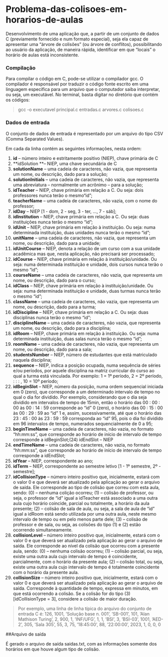 # Problema-das-colisoes-em-horarios-de-aulas
Desenvolvimento de uma aplicação que, a partir de um conjunto de dados C (previamente fornecido e num formato especial), seja ela capaz de apresentar uma “árvore de colisões” (ou árvore de conflitos), possibilitando ao usuário da aplicação, de maneira rápida, identificar em que “locais” o horário de aulas está inconsistente.

### Compilação

Para compilar o código em C, pode-se utilizar o compilador gcc. O compilador é responsável por traduzir o código fonte escrito em uma linguagem específica para um arquivo que o computador saiba interpretar, ou seja, um executável. No terminal, basta digitar no diretório que contém os códigos:

>gcc -o executavel principal.c entradas.c arvores.c colisoes.c

### Dados de entrada

O conjunto de dados de entrada é representado por um arquivo do tipo CSV (Comma Separated Values).

Em cada da linha contém as seguintes informações, nesta ordem:

1. **id** – número inteiro e estritamente positivo (NIEP), chave primária de C
2. **idSolution **– NIEP, uma chave secundária de C
3. **solutionName** – uma cadeia de caracteres, não vazia, que representa um nome, ou descrição, dado para a solução;
4. **solutionInitials** – uma cadeia de caracteres, não vazia, que representa uma abreviatura – normalmente um acrônimo – para a solução;
5. **idTeacher** – NIEP, chave primária em relação a C. Ou seja: dois professores nunca terão o mesmo“id”;
6. **teacherName** – uma cadeia de caracteres, não vazia, com o nome do professor;
7. **idDay** – NIEP [1 - dom, 2 - seg, 3 - ter, ..., 7 - sáb];
8. **idInstitution** – NIEP, chave primária em relação a C. Ou seja: duas instituições nunca terão o mesmo “id”;
9. **idUnit** – NIEP, chave primária em relação à instituição. Ou seja: numa determinada instituição, duas unidades nunca terão o mesmo “id”;
10. **unitName** – uma cadeia de caracteres, não vazia, que representa um nome, ou descrição, dado para a unidade;
11. **idUnitCourse** – NIEP, denota a relação de um curso com a sua unidade acadêmica mas que, nesta aplicação, não precisará ser processado;
12. **idCourse** – NIEP, chave primária em relação à instituição/unidade. Ou seja: numa determinada instituição e unidade, dois cursos nunca terão o mesmo “id”;
13. **courseName** – uma cadeia de caracteres, não vazia, que representa um nome, ou descrição, dado para o curso;
14. **idClass** – NIEP, chave primária em relação à instituição/unidade. Ou seja: numa determinada instituição e unidade, duas turmas nunca terão o mesmo “id”;
15. **className** – uma cadeia de caracteres, não vazia, que representa um nome, ou descrição, dado para a turma;
16. **idDiscipline** – NIEP, chave primária em relação a C. Ou seja: duas disciplinas nunca terão o mesmo “id”;
17. **disciplineName** – uma cadeia de caracteres, não vazia, que representa um nome, ou descrição, dado para a disciplina;
18. **idRoom** – NIEP, chave primária em relação à instituição. Ou seja: numa determinada instituição, duas salas nunca terão o mesmo “id”;
19. **roomName** – uma cadeia de caracteres, não vazia, que representa um nome, ou descrição, dado para a sala;
20. **studentsNumber** – NIEP, número de estudantes que está matriculado naquela disciplina;
21. **sequence** – NIEP, indica a posição ocupada, numa sequência de séries e/ou períodos, por aquele disciplina na matriz curricular do curso ao qual a turma está vinculada. Por exemplo: 1 = 1º período, 2 = 2º período, : : : , 10 = 10º período;
22. **idBeginSlot** – NIEP, número da posição, numa ordem sequencial iniciada em 0 (zero), que corresponde a um determinado intervalo de tempo no qual o dia for dividido. Por exemplo, considerando que o dia seja dividido em intervalos de tempo de 15min, então o horário das 00 : 00 : 00 às 00 : 14 : 59 corresponde ao “id” 0 (zero), o horário das 00 : 15 : 00 às 00 : 29 : 59 ao “id” 1 e, assim, sucessivamente, até que o horário das 23 : 45 : 00 às 23 : 59 : 59 corresponda ao “id” 95, pois o dia foi dividido em 96 intervalos de tempo, numerados sequencialmente de 0 a 95;
23. **beginTimeName** – uma cadeia de caracteres, não vazia, no formato “hh:mm:ss”, que corresponde ao horário de início de intervalo de tempo corresponde a idBeginSlot;(24) idEndSlot – NIEP
25. **endTimeName** – uma cadeia de caracteres, não vazia, no formato “hh:mm:ss”, que corresponde ao horário de início de intervalo de tempo corresponde a idEndSlot;
26. **idYear** – NIEP, correspondente ao ano;
27. **idTerm** – NIEP, correspondente ao semestre letivo [1 - 1º semestre, 2º - semestre];
28. **idCollisionType** – número inteiro positivo que, inicialmente, estará com o valor 0 e que deverá ser atualizado pela aplicação ao gerar o arquivo de saída. Ele corresponde ao tipo de colisão que correu com esta aula, sendo:
(0) – nenhuma colição ocorreu;
(1) – colisão de professor, ou seja, o professor de “id” igual a idTeacher está associado a uma outra aula cujo horário coincide, parcial ou totalmente, a horário da aula presente;
(2) – colisão de sala de aula, ou seja, a sala de aula de “id” igual a idRoom está sendo utilizada por uma outra aula, neste mesmo intervalo de tempo ou em pelo menos parte dele;
(3) – colisão de professor e de sala, ou seja, as colisões do tipo (1) e (2) estão ocorrendo simultaneamente.
29. **collisionLevel** – número inteiro positivo que, inicialmente, estará com o valor 0 e que deverá ser atualizado pela aplicação ao gerar o arquivo de saída. Ele corresponde ao nível da colisão que ocorreu com a presente aula, sendo:
(0) – nenhuma colisão ocorreu;
(1) – colisão parcial, ou seja, existe uma outra aula cujo intervalo de tempo é coincidente, parcialmente, com o horário da presente aula;
(2) – colisão total, ou seja, existe uma outra aula cujo intervalo de tempo é totalmente coincidente com o horário da presente aula.
30. **collisionSize** – número inteiro positivo que, inicialmente, estará com o valor 0 e que deverá ser atualizado pela aplicação ao gerar o arquivo de saída. Corresponde à quantidade de tempo, expressa em minutos, em que está ocorrendo a colisão. Se a colisão for do tipo (3) [idCollisionType = 3], considere a colisão de maior duração. 

>Por exemplo, uma linha de linha típica do arquivo do conjunto de entrada C é: 126, 1001, ’Solução base n. 001’, ’SB-001’, 101, ’Alan Mathison Turing’, 2, 900, 1, ’INF/UFG’, 1, 1, ’BSI’, 3, ’BSI-03’, 1001, ’AED-2’, 305, ’Sala 305’, 55, 3, 75, ’18:45:00’, 88, ’22:00:00’, 2023, 1, 0, 0, 0


##Arquivo de saída

É gerado o arquivo de saída saidas.txt, com as informações somente dos horários em que houve algum tipo de colisão.
